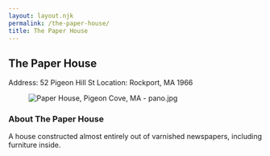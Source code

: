 ```yaml
---
layout: layout.njk
permalink: /the-paper-house/
title: The Paper House
---
```


<article class="attraction-detail container">
  <h2>The Paper House</h2>
  <div class="attraction-meta">
    <span class="address">Address: 52 Pigeon Hill St</span>
    <span class="location">Location: Rockport, MA 1966</span>
  </div>
  <figure class="attraction-image">
    <img src="https://upload.wikimedia.org/wikipedia/commons/9/99/Paper_House%2C_Pigeon_Cove%2C_MA_-_pano.jpg?v=1743943749168" alt="Paper House, Pigeon Cove, MA - pano.jpg" loading="lazy">
  </figure>
  <div class="attraction-description">
    <h3>About The Paper House</h3>
    <p>A house constructed almost entirely out of varnished newspapers, including furniture inside.</p>
  </div>
  
</article>